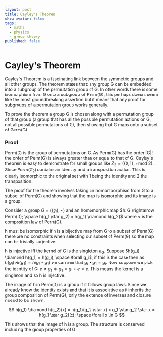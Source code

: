 ```yaml
---
layout: post
title: Cayley's Theorem
show-avatar: false
tags:
  - maths
  - physics
  - group theory
published: false
---
```

# Cayley's Theorem

Cayley's Theorem is a fascinating link between the symmetric groups and all other groups. The theorem states that: any group G can be embedded into a subgroup of the permutation group of G. In other words there is some isomorphism from G onto a subgroup of Perm(G), this perhaps doesnt seem like the most groundbreaking assertion but it means that any proof for subgroups of a permutation group works generally.

To prove the theorem a group G is chosen along with a permutation group of that group (a group that has all the possible permutation actions on G, not all possible permutations of G), then showing that G maps onto a subset of Perm(G).

### Proof

Perm(G) is the group of permutations on G. As Perm(G) has the order |G|! the order of Perm(G) is always greater than or equal to that of G. Cayley's theorem is easy to demonstrate for small groups like $Z_2 = (\{0,1\}, + \text{mod } 2)$. Since  $Perm(Z_2)$ contains an identity and a transposition action. This is clearly isomorphic to the original set with 1 being the identity and 2 the transposition.

The proof for the theorem involves taking an homomporphism from G to a subset of Perm(G) and showing that the map is isomorphic and its image is a group.

Consider a group $G = (\{g_i\}, \star)$ and an homomorphic map $h: G \rightarrow Perm(G); \space h(g_1 \star g_2) = h(g_1) \diamond h(g_2)$ where $\diamond$ is the composition law of Perm(G).

h must be isomorphic if h is a bijective map from G to a subset of Perm(G) there are no constraints when selecting our subset of Perm(G) so the map can be trivially surjective.

h is injective iff the kernel of G is the singleton $e_G$. Suppose $h(g_i) \diamond h(g_1) = h(g_i); \space \forall  g_i$, if this is the case then as $h(g_i) \diamond h(g_1) = h(g_i \star g_1)$ we can see that $g_i \star g_1 = g_i$. Now suppose we pick the identity of G: $e \neq g_1 \Longrightarrow g_1 = g_1 \star e = e$. This means the kernel is a singleton and so h is injective.

The image of h in Perm(G) is a group if it follows group laws. Since we already know the identity exists and that it is associative as it inherits the group composition of Perm(G), only the exitence of inverses and closure neeed to be shown.

$$
h(g_1) \diamond h(g_2)(x) = h(g_1)(g_2 \star x) = g_1 \star g_2 \star x = h(g_1 \star g_2)(x); \space \forall x \in G
$$

This shows that the image of h is a group. The structure is conserved, including the group properties of G.
